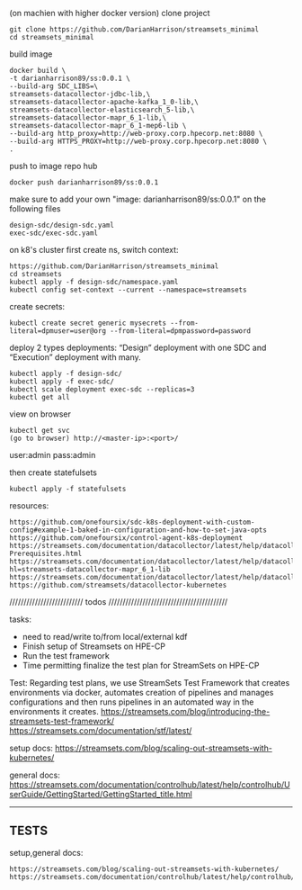 (on machien with higher docker version) clone project 
```
git clone https://github.com/DarianHarrison/streamsets_minimal
cd streamsets_minimal
```

build image
```
docker build \
-t darianharrison89/ss:0.0.1 \
--build-arg SDC_LIBS=\
streamsets-datacollector-jdbc-lib,\
streamsets-datacollector-apache-kafka_1_0-lib,\
streamsets-datacollector-elasticsearch_5-lib,\
streamsets-datacollector-mapr_6_1-lib,\
streamsets-datacollector-mapr_6_1-mep6-lib \
--build-arg http_proxy=http://web-proxy.corp.hpecorp.net:8080 \
--build-arg HTTPS_PROXY=http://web-proxy.corp.hpecorp.net:8080 \
.
```
push to image repo hub
```
docker push darianharrison89/ss:0.0.1
```

make sure to add your own "image: darianharrison89/ss:0.0.1" on the following files
```
design-sdc/design-sdc.yaml
exec-sdc/exec-sdc.yaml
```

on k8's cluster first create ns, switch context:
```
https://github.com/DarianHarrison/streamsets_minimal
cd streamsets
kubectl apply -f design-sdc/namespace.yaml
kubectl config set-context --current --namespace=streamsets
```

create secrets:
```
kubectl create secret generic mysecrets --from-literal=dpmuser=user@org --from-literal=dpmpassword=password
```

deploy 2 types deployments: “Design” deployment with one SDC and “Execution” deployment with many.
```
kubectl apply -f design-sdc/
kubectl apply -f exec-sdc/
kubectl scale deployment exec-sdc --replicas=3
kubectl get all
```

view on browser
```
kubectl get svc
(go to browser) http://<master-ip>:<port>/
```
user:admin
pass:admin

then create statefulsets
```
kubectl apply -f statefulsets
```


resources:
```
https://github.com/onefoursix/sdc-k8s-deployment-with-custom-config#example-1-baked-in-configuration-and-how-to-set-java-opts
https://github.com/onefoursix/control-agent-k8s-deployment
https://streamsets.com/documentation/datacollector/latest/help/datacollector/UserGuide/Installation/MapR-Prerequisites.html
https://streamsets.com/documentation/datacollector/latest/help/datacollector/UserGuide/Installation/AddtionalStageLibs.html?hl=streamsets-datacollector-mapr_6_1-lib
https://streamsets.com/documentation/datacollector/latest/help/datacollector/UserGuide/Installation/AddtionalStageLibs.html#concept_evs_xkm_s5
https://github.com/streamsets/datacollector-kubernetes
```

////////////////////////// todos //////////////////////////////////////////

tasks:

*   need to read/write to/from local/external kdf
*   Finish setup of Streamsets on HPE-CP
*   Run the test framework
*   Time permitting finalize the test plan for StreamSets on HPE-CP

Test:
Regarding test plans, we use StreamSets Test Framework that creates environments via docker, automates creation of pipelines and manages configurations and then runs pipelines in an automated way in the environments it creates.
https://streamsets.com/blog/introducing-the-streamsets-test-framework/
https://streamsets.com/documentation/stf/latest/

setup docs:
https://streamsets.com/blog/scaling-out-streamsets-with-kubernetes/

general docs:
https://streamsets.com/documentation/controlhub/latest/help/controlhub/UserGuide/GettingStarted/GettingStarted_title.html

---------------------------
TESTS
---------------------------
setup,general docs:
```
https://streamsets.com/blog/scaling-out-streamsets-with-kubernetes/
https://streamsets.com/documentation/controlhub/latest/help/controlhub/UserGuide/GettingStarted/GettingStarted_title.html
```